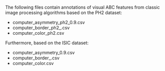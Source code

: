 The following files contain annotations of visual ABC features from classic image processing algorithms based on the PH2 dataset:

- computer_asymmetry_ph2_0.9.csv
- computer_border_ph2_.csv
- computer_color_ph2.csv

Furthermore, based on the ISIC dataset:

- computer_asymmetry_0.9.csv
- computer_border_.csv
- computer_color.csv
